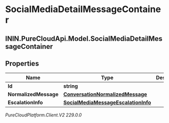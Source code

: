 # SocialMediaDetailMessageContainer

## ININ.PureCloudApi.Model.SocialMediaDetailMessageContainer

## Properties

|Name | Type | Description | Notes|
|------------ | ------------- | ------------- | -------------|
| **Id** | **string** |  | [optional] |
| **NormalizedMessage** | [**ConversationNormalizedMessage**](ConversationNormalizedMessage) |  | [optional] |
| **EscalationInfo** | [**SocialMediaMessageEscalationInfo**](SocialMediaMessageEscalationInfo) |  | [optional] |



_PureCloudPlatform.Client.V2 229.0.0_
